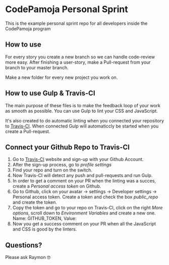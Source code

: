 # CodePamoja Personal Sprint

This is the example personal sprint repo for all developers inside the CodePamoja program

## How to use
For every story you create a new branch so we can handle code-review more easy. After finishing a user-story, make a Pull-request from your branch to your master branch.

Make a new folder for every new project you work on.


## How to use Gulp & Travis-CI

The main purpose of these files is to make the feedback loop of your work as smooth as possible. You can use Gulp to lint your CSS and JavaScript.

It's also created to do automatic linting when you connected your repository to [Travis-CI](https://travis-ci.org). When connected Gulp will automaticcly be started when you create a Pull-request.

## Connect your Github Repo to Travis-CI

1. Go to [Travis-CI](https://travis-ci.org) website and sign-up with your Github Account.
2. After the sign-up process, go to *profile settings*
3. Find your repo and turn on the switch.
4. Now Travis-CI will detect any push and pull-requests and run Gulp.
5. In order to get a comment on your PR when the linting was a succes, create a *Personal access token* on Github.
6. Go to Github, click on your avatar -> settings -> Developer settings -> Personal access token. Create a token and check the box *public_repo* and create the token.
7. Copy the token and go to your repo on Travis-CI, click on the right *More options*, scroll down to *Environment Variables* and create a new one. Name: GITHUB_TOKEN, Value: <your-token>
8. Now you get a success comment on your PR when all the JavaScript and CSS is good by the linters.


## Questions?
Please ask Raymon 🤓
